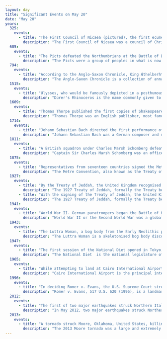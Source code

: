 ```yaml
---
layout: day
title: "Significant Events on May 20"
date: "May 20"
years:
  325:
    events:
      - title: "The First Council of Nicaea (pictured), the first ecumenical council of the Christian Church, was formally opened by Constantine the Great."
        description: "The First Council of Nicaea was a council of Christian bishops convened in the Bithynian city of Nicaea by the Roman Emperor Constantine I. The Council of Nicaea met from May until the end of July 325."
  685:
    events:
      - title: "The Picts defeated the Northumbrians at the Battle of Dun Nechtain, severely weakening the latter's power in northern Great Britain."
        description: "The Picts were a group of peoples in what is now Scotland north of the Firth of Forth, in the Early Middle Ages. Where they lived and details of their culture can be gleaned from early medieval texts and Pictish stones. The name Picti appears in written records as an exonym from the late third century AD. They are assumed to have been descendants of the Caledonii and other northern Iron Age tribes. Their territory is referred to as 'Pictland' by modern historians. Initially made up of several chiefdoms, it came to be dominated by the Pictish kingdom of Fortriu from the seventh century. During this Verturian hegemony, Picti was adopted as an endonym. This lasted around 160 years until the Pictish kingdom merged with that of Dál Riata to form the Kingdom of Alba, ruled by the House of Alpin. The concept of 'Pictish kingship' continued for a few decades until it was abandoned during the reign of Caustantín mac Áeda."
  794:
    events:
      - title: "According to the Anglo-Saxon Chronicle, King Æthelberht II of East Anglia was beheaded on the orders of Offa of Mercia."
        description: "The Anglo-Saxon Chronicle is a collection of annals in Old English, chronicling the history of the Anglo-Saxons."
  1515:
    events:
      - title: "Ulysses, who would be famously depicted in a posthumous woodcut, landed in Lisbon, becoming the first of his species to visit Europe in a thousand years."
        description: "Dürer's Rhinoceros is the name commonly given to a woodcut executed by German artist Albrecht Dürer in 1515. Dürer never saw the actual rhinoceros, which was the first living example seen in Europe since Roman times. Instead the image is based on an anonymous written description and brief sketch of an Indian rhinoceros brought to Lisbon in 1515. Later that year, the King of Portugal, Manuel I, sent the animal as a gift for Pope Leo X, but it died in a shipwreck off the coast of Italy. Another live rhinoceros was not seen again in Europe until Abada arrived from India to the court of Sebastian of Portugal in 1577."
  1609:
    events:
      - title: "Thomas Thorpe published the first copies of Shakespeare's sonnets, possibly without William Shakespeare's consent."
        description: "Thomas Thorpe was an English publisher, most famous for publishing Shakespeare's sonnets and several works by Christopher Marlowe and Ben Jonson. His publication of the sonnets has long been controversial. Nineteenth-century critics thought that he might have published the poems without Shakespeare's consent; Sidney Lee called him 'predatory and irresponsible.' Conversely, modern scholars Wells and Taylor assert their verdict that 'Thorpe was a reputable publisher, and there is nothing intrinsically irregular about his publication.'"
  1714:
    events:
      - title: "Johann Sebastian Bach directed the first performance of his Pentecost cantata Erschallet, ihr Lieder at the chapel of Schloss Weimar (pictured)."
        description: "Johann Sebastian Bach was a German composer and musician of the late Baroque period. He is known for his prolific output across a variety of instruments and forms, including the orchestral Brandenburg Concertos; solo instrumental works such as the cello suites and sonatas and partitas for solo violin; keyboard works such as the Goldberg Variations and The Well-Tempered Clavier; organ works such as the Schübler Chorales and the Toccata and Fugue in D minor; and choral works such as the St Matthew Passion and the Mass in B minor. Since the 19th-century Bach Revival, he has been widely regarded as one of the greatest composers in the history of Western music."
  1811:
    events:
      - title: "A British squadron under Charles Marsh Schomberg defeated a French force off Tamatave, Madagascar, that was attempting to reinforce the French garrison on Mauritius."
        description: "Captain Sir Charles Marsh Schomberg was an officer of the British Royal Navy, who served during French Revolutionary and Napoleonic Wars, and later served as Lieutenant-Governor of Dominica."
  1875:
    events:
      - title: "Representatives from seventeen countries signed the Metre Convention, which set up an institute for the purpose of coordinating international metrology and for coordinating the development of the metric system."
        description: "The Metre Convention, also known as the Treaty of the Metre, is an international treaty that was signed in Paris on 20 May 1875 by representatives of 17 nations- Argentina, Austria-Hungary, Belgium, Brazil, Denmark, France, Germany, Italy, Peru, Portugal, Russia, Spain, Sweden and Norway, Switzerland, Ottoman Empire, United States of America, and Venezuela."
  1927:
    events:
      - title: "By the Treaty of Jeddah, the United Kingdom recognised the sovereignty of King Abdulaziz of Saudi Arabia (pictured) over Hejaz and Nejd, which later merged to become Saudi Arabia."
        description: "The 1927 Treaty of Jeddah, formally the Treaty between His Majesty and His Majesty the King of the Hejaz and of Nejd and Its Dependencies was signed between the United Kingdom and Ibn Saud."
      - title: "With the signing of the Treaty of Jeddah, the United Kingdom recognized the sovereignty of Ibn Saud over Hejaz and Nejd, which later merged to become Saudi Arabia."
        description: "The 1927 Treaty of Jeddah, formally the Treaty between His Majesty and His Majesty the King of the Hejaz and of Nejd and Its Dependencies was signed between the United Kingdom and Ibn Saud."
  1941:
    events:
      - title: "World War II- German paratroopers began the Battle of Heraklion on the island of Crete, capturing the airfield and port in Heraklion ten days later."
        description: "World War II or the Second World War was a global conflict between two coalitions- the Allies and the Axis powers. Nearly all of the world's countries participated, with many nations mobilising all resources in pursuit of total war. Tanks and aircraft played major roles, enabling the strategic bombing of cities and delivery of the first and only nuclear weapons ever used in war. World War II was the deadliest conflict in history, resulting in 70 to 85 million deaths, more than half of which were civilians. Millions died in genocides, including the Holocaust, and by massacres, starvation, and disease. After the Allied victory, Germany, Austria, Japan, and Korea were occupied, and German and Japanese leaders were tried for war crimes."
  1943:
    events:
      - title: "The Luttra Woman, a bog body from the Early Neolithic period, was discovered near Luttra, Sweden."
        description: "The Luttra Woman is a skeletonised bog body discovered in a peat bog in Falbygden near Luttra, Sweden. The remains were found on 20 May 1943 by a peat cutter. The skull was well-preserved, but some bones of the skeleton, particularly many between the skull and the pelvis, were absent. Osteological assessment identified the remains as those of a young female. The presence of raspberry seeds in her stomach contents, coupled with an estimated age of early to mid-twenties at death, led to her being nicknamed Hallonflickan. As of 2015, she represented the earliest known Neolithic individual from Western Sweden, having been radiocarbon-dated 3928–3651 BC. Her estimated height of 145 cm was deemed notably short for a Stone Age woman of the region."
  1947:
    events:
      - title: "The first session of the National Diet opened in Tokyo, Japan."
        description: "The National Diet  is the national legislature of Japan. It is composed of a lower house, called the House of Representatives, and an upper house, the House of Councillors. Both houses are directly elected under a parallel voting system. In addition to passing laws, the Diet is formally responsible for nominating the prime minister. The Diet was first established as the Imperial Diet in 1890 under the Meiji Constitution, and took its current form in 1947 upon the adoption of the post-war constitution. Both houses meet in the National Diet Building  in Nagatachō, Chiyoda, Tokyo."
  1965:
    events:
      - title: "While attempting to land at Cairo International Airport, Pakistan International Airlines Flight 705 crashed for unknown reasons, killing all but 6 of the 121 people on board."
        description: "Cairo International Airport is the principal international airport of Cairo and the largest and busiest airport in Egypt. It serves as the primary hub for Egyptair and Nile Air as well as several other airlines. The airport is located in Heliopolis, to the northeast of Cairo around fifteen kilometres from the business area of the city and has an area of approximately 37 km2 (14 sq mi). It is the busiest airport in Africa and one of the busiest airports in the Middle East in terms of total passengers."
  1996:
    events:
      - title: "In deciding Romer v. Evans, the U.S. Supreme Court struck down a constitutional amendment in Colorado that prevented protected status under the law for homosexuals or bisexuals."
        description: "Romer v. Evans, 517 U.S. 620 (1996), is a landmark United States Supreme Court case dealing with sexual orientation and state laws. It was the first Supreme Court case to address gay rights since Bowers v. Hardwick (1986), when the Court had held that laws criminalizing sodomy were constitutional."
  2012:
    events:
      - title: "The first of two major earthquakes struck Northern Italy, resulting in seven deaths."
        description: "In May 2012, two major earthquakes struck Northern Italy, causing 27 deaths and widespread damage. The events are known in Italy as the 2012 Emilia earthquakes, because they mainly affected the Emilia region."
  2013:
    events:
      - title: "A tornado struck Moore, Oklahoma, United States, killing 24 people and causing an estimated $2 billion of damage."
        description: "The 2013 Moore tornado was a large and extremely violent EF5 tornado that ravaged Moore, Oklahoma, and adjacent areas on the afternoon of May 20, 2013, with peak winds estimated at 210 miles per hour (340 km/h), killing 24 people and injuring 212 others. The tornado was part of a larger outbreak from a slow-moving weather system that had produced several other tornadoes across the Great Plains over the previous two days, including five that had struck portions of Central Oklahoma the day prior on May 19."
---
```


